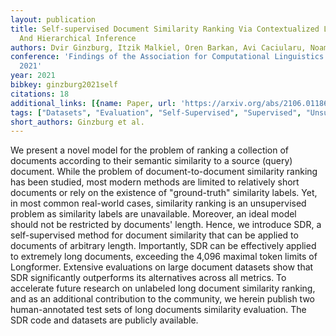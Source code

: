 ```yaml
---
layout: publication
title: Self-supervised Document Similarity Ranking Via Contextualized Language Models
  And Hierarchical Inference
authors: Dvir Ginzburg, Itzik Malkiel, Oren Barkan, Avi Caciularu, Noam Koenigstein
conference: 'Findings of the Association for Computational Linguistics: ACL-IJCNLP
  2021'
year: 2021
bibkey: ginzburg2021self
citations: 18
additional_links: [{name: Paper, url: 'https://arxiv.org/abs/2106.01186'}]
tags: ["Datasets", "Evaluation", "Self-Supervised", "Supervised", "Unsupervised"]
short_authors: Ginzburg et al.
---
```

We present a novel model for the problem of ranking a collection of documents
according to their semantic similarity to a source (query) document. While the
problem of document-to-document similarity ranking has been studied, most
modern methods are limited to relatively short documents or rely on the
existence of "ground-truth" similarity labels. Yet, in most common real-world
cases, similarity ranking is an unsupervised problem as similarity labels are
unavailable. Moreover, an ideal model should not be restricted by documents'
length. Hence, we introduce SDR, a self-supervised method for document
similarity that can be applied to documents of arbitrary length. Importantly,
SDR can be effectively applied to extremely long documents, exceeding the 4,096
maximal token limits of Longformer. Extensive evaluations on large document
datasets show that SDR significantly outperforms its alternatives across all
metrics. To accelerate future research on unlabeled long document similarity
ranking, and as an additional contribution to the community, we herein publish
two human-annotated test sets of long documents similarity evaluation. The SDR
code and datasets are publicly available.